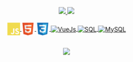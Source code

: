 <div align="center">
  <a href="https://github.com/dudubarbaro">
  <img height="180em" src="https://github-readme-stats.vercel.app/api?username=dudubarbaro&show_icons=true&theme=dracula&include_all_commits=true&count_private=true"/>
  <img height="180em" src="https://github-readme-stats.vercel.app/api/top-langs/?username=dudubarbaro&layout=compact&langs_count=7&theme=dracula"/>
</div>

<div style="display: inline_block" align="center"><br>
  <img align="center" alt="Rafa-Js" height="30" width="30" src="https://raw.githubusercontent.com/devicons/devicon/master/icons/javascript/javascript-plain.svg">
          
  <img align="center" alt="bru-HTML" height="30" width="30" src="https://raw.githubusercontent.com/devicons/devicon/master/icons/html5/html5-original.svg">
  <img align="center" alt="bru-CSS" height="30" width="30" src="https://raw.githubusercontent.com/devicons/devicon/master/icons/css3/css3-original.svg">
  <img align="center" alt="VueJs" height="30" width="40" src="https://icongr.am/devicon/vuejs-original.svg?size=128&color=currentColor" />
  <img align="center" alt="SQL" height="30" width="50" src="https://i0.wp.com/learn.onemonth.com/wp-content/uploads/2019/07/image2-1.png?w=600&ssl=1" />
  <img align="center" alt="MySQL" height="30" width="40" src="https://www.homehost.com.br/blog/wp-content/uploads/2020/09/mysql.png" />
  
</div>

##

<div align="center"> 
  
 <a href="https://instagram.com/dudubarbaro/" target="_blank"><img src="https://img.shields.io/badge/-Instagram-%23E4405F?style=for-the-badge&logo=instagram&logoColor=white" target="_blank"></a>
 
 
</div>
